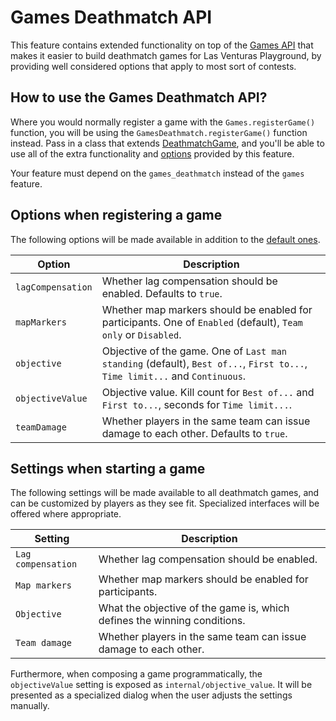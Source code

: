 # Games Deathmatch API
This feature contains extended functionality on top of the [Games API](../games/) that makes it
easier to build deathmatch games for Las Venturas Playground, by providing well considered options
that apply to most sort of contests.

## How to use the Games Deathmatch API?
Where you would normally register a game with the `Games.registerGame()` function, you will be using
the `GamesDeathmatch.registerGame()` function instead. Pass in a class that extends
[DeathmatchGame](deathmatch_game.js), and you'll be able to use all of the extra functionality and
[options][1] provided by this feature.

Your feature must depend on the `games_deathmatch` instead of the `games` feature.

## Options when registering a game
The following options will be made available in addition to the [default ones][1].

Option              | Description
--------------------|--------------
`lagCompensation`   | Whether lag compensation should be enabled. Defaults to `true`.
`mapMarkers`        | Whether map markers should be enabled for participants. One of `Enabled` (default), `Team only` or `Disabled`.
`objective`         | Objective of the game. One of `Last man standing` (default), `Best of...`, `First to...`, `Time limit...` and `Continuous`.
`objectiveValue`    | Objective value. Kill count for `Best of...` and `First to...`, seconds for `Time limit...`.
`teamDamage`        | Whether players in the same team can issue damage to each other. Defaults to `true`.

## Settings when starting a game
The following settings will be made available to all deathmatch games, and can be customized by
players as they see fit. Specialized interfaces will be offered where appropriate.

Setting             | Description
--------------------|--------------
`Lag compensation`  | Whether lag compensation should be enabled.
`Map markers`       | Whether map markers should be enabled for participants.
`Objective`         | What the objective of the game is, which defines the winning conditions.
`Team damage`       | Whether players in the same team can issue damage to each other.

Furthermore, when composing a game programmatically, the `objectiveValue` setting is exposed as
`internal/objective_value`. It will be presented as a specialized dialog when the user adjusts the
settings manually.

[1]: ../games#options-when-registering-a-game
